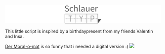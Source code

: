 #

![](https://github.com/DSIW/schlauertyp/blob/master/resources/logo.png)

This little script is inspired by a birthdaypresent from my friends Valentin and Insa.

[Der Moral-o-mat](https://de-de.facebook.com/sinnfragenkombinator/)
is so funny that i needed a digital version :)
![](https://github.com/marcusmichaely/schlauertyp/blob/master/screenshot.png)
